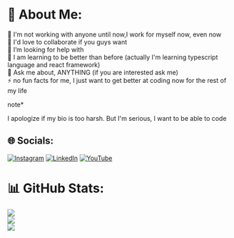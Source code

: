 # 💫 About Me:
🔭 I'm not working with anyone until now,I work for myself now, even now<br>👯 I'd love to collaborate if you guys want<br>🤝 I’m looking for help with<br>🌱 I am learning to be better than before (actually I'm learning typescript language and react framework)<br>💬 Ask me about, ANYTHING (if you are interested ask me)<br>⚡ no fun facts for me, I just want to get better at coding now for the rest of my life


note*

I apologize if my bio is too harsh. But I'm serious, I want to be able to code


## 🌐 Socials:
[![Instagram](https://img.shields.io/badge/Instagram-%23E4405F.svg?logo=Instagram&logoColor=white)](https://instagram.com/deonzt_21) [![LinkedIn](https://img.shields.io/badge/LinkedIn-%230077B5.svg?logo=linkedin&logoColor=white)](https://www.linkedin.com/in/muhammad-marza-ananda-0a3145309/) [![YouTube](https://img.shields.io/badge/YouTube-%23FF0000.svg?logo=YouTube&logoColor=white)](https://www.youtube.com/@Marzaananda21) 

# 📊 GitHub Stats:
![](https://github-readme-stats.vercel.app/api?username=marzaananda&theme=dark&hide_border=true&include_all_commits=true&count_private=true)<br/>
![](https://nirzak-streak-stats.vercel.app/?user=marzaananda&theme=dark&hide_border=true)<br/>
![](https://github-readme-stats.vercel.app/api/top-langs/?username=marzaananda&theme=dark&hide_border=true&include_all_commits=true&count_private=true&layout=compact)


<!-- Proudly created with GPRM ( https://gprm.itsvg.in ) -->
